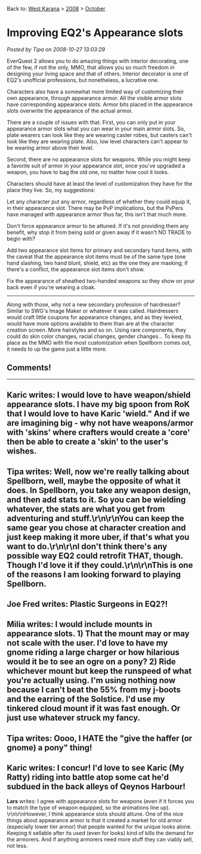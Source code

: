 Back to: [West Karana](/posts/westkarana.md) > [2008](/posts/2008/westkarana.md) > [October](./westkarana.md)
# Improving EQ2's Appearance slots

*Posted by Tipa on 2008-10-27 13:03:29*

EverQuest 2 allows you to do amazing things with interior decorating, one of the few, if not the only, MMO, that allows you so much freedom in designing your living space and that of others. Interior decorator is one of EQ2's unofficial professions, but nonetheless, a lucrative one.

Characters also have a somewhat more limited way of customizing their own appearance, through appearance armor. All the visible armor slots have corresponding appearance slots. Armor bits placed in the appearance slots overwrite the appearance of the actual armor.

There are a couple of issues with that. First, you can only put in your appearance armor slots what you can wear in your main armor slots. So, plate wearers can look like they are wearing caster robes, but casters can't look like they are wearing plate. Also, low level characters can't appear to be wearing armor above their level.

Second, there are no appearance slots for weapons. While you might keep a favorite suit of armor in your appearance slot, once you've upgraded a weapon, you have to bag the old one, no matter how cool it looks.

Characters should have at least the level of customization they have for the place they live. So, my suggestions:

Let any character put any armor, regardless of whether they could equip it, in their appearance slot. There may be PvP implications, but the PvPers have managed with appearance armor thus far, this isn't that much more.

Don't force appearance armor to be attuned. If it's not providing them any benefit, why stop it from being sold or given away if it wasn't NO TRADE to begin with?

Add two appearance slot items for primary and secondary hand items, with the caveat that the appearance slot items must be of the same type (one hand slashing, two hand blunt, shield, etc) as the one they are masking; if there's a conflict, the appearance slot items don't show.

Fix the appearance of sheathed two-handed weapons so they show on your back even if you're wearing a cloak.

---

Along with those, why not a new secondary profession of hairdresser? Similar to SWG's Image Maker or whatever it was called. Hairdressers would craft little coupons for appearance changes, and as they leveled, would have more options available to them than are at the character creation screen. More hairstyles and so on. Using rare components, they could do skin color changes, racial changes, gender changes... To keep its place as the MMO with the most customization when Spellborn comes out, it needs to up the game just a little more.

## Comments!
---
**Karic** writes: I would love to have weapon/shield appearance slots. I have my big spoon from RoK that I would love to have Karic 'wield." And if we are imagining big - why not have weapons/armor with 'skins' where crafters would create a 'core' then be able to create a 'skin' to the user's wishes.
---
**Tipa** writes: Well, now we're really talking about Spellborn, well, maybe the opposite of what it does. In Spellborn, you take any weapon design, and then add stats to it. So you can be wielding whatever, the stats are what you get from adventuring and stuff.\r\n\r\nYou can keep the same gear you chose at character creation and just keep making it more uber, if that's what you want to do.\r\n\r\nI don't think there's any possible way EQ2 could retrofit THAT, though. Though I'd love it if they could.\r\n\r\nThis is one of the reasons I am looking forward to playing Spellborn.
---
**Joe Fred** writes: Plastic Surgeons in EQ2?!
---
**Milia** writes: I would include mounts in appearance slots.  1) That the mount may or may not scale with the user.  I'd love to have my gnome riding a large charger or how hilarious would it be to see an ogre on a pony?  2) Ride whichever mount but keep the runspeed of what you're actually using.  I'm using nothing now because I can't beat the 55% from my j-boots and the earring of the Solstice.  I'd use my tinkered cloud mount if it was fast enough.  Or just use whatever struck my fancy.
---
**Tipa** writes: Oooo, I HATE the "give the haffer (or gnome) a pony" thing!
---
**Karic** writes: I concur! I'd love to see Karic (My Ratty) riding into battle atop some cat he'd subdued in the back alleys of Qeynos Harbour!
---
**Lars** writes: I agree with appearance slots for weapons (even if it forces you to match the type of weapon equipped, so the animations line up).  \r\n\r\nHowever, I think appearance slots should attune.  One of the nice things about appearance armor is that it created a market for old armor (especially lower tier armor) that people wanted for the unique looks alone.  Keeping it sellable after its used (even for looks) kind of kills the demand for the armorers.  And if anything armorers need more stuff they can viably sell, not less.
